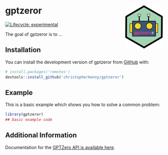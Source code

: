 
<!-- README.md is generated from README.Rmd. Please edit that file -->

# gptzeror <img src="man/figures/logo.png" align="right" height="138" />

<!-- badges: start -->

[![Lifecycle:
experimental](https://img.shields.io/badge/lifecycle-experimental-orange.svg)](https://lifecycle.r-lib.org/articles/stages.html#experimental)
<!-- badges: end -->

The goal of gptzeror is to …

## Installation

You can install the development version of gptzeror from
[GitHub](https://github.com/) with:

``` r
# install.packages('remotes')
devtools::install_github('christopherkenny/gptzeror')
```

## Example

This is a basic example which shows you how to solve a common problem:

``` r
library(gptzeror)
## basic example code
```

## Additional Information

Documentation for the [GPTZero API is available
here](https://gptzero.me/docs).
